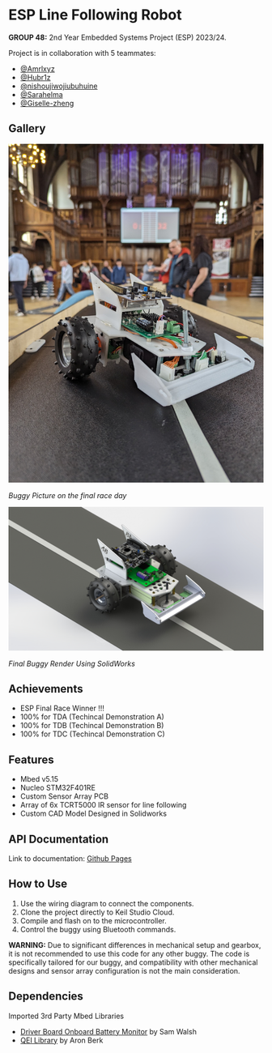 # ESP Line Following Robot

**GROUP 48:** 2nd Year Embedded Systems Project (ESP) 2023/24.

Project is in collaboration with 5 teammates: 
- [@Amrlxyz](https://github.com/Amrlxyz)
- [@Hubr1z](https://github.com/Hubr1z)
- [@nishoujiwojiubuhuine](https://github.com/nishoujiwojiubuhuine)
- [@Sarahelma](https://github.com/Sarahelma)
- [@Giselle-zheng](https://github.com/Giselle-zheng)

## Gallery

![Buggy Render](https://github.com/Amrlxyz/esp-lfr-buggy/blob/TDB/misc/Race%20Day%20Picture.JPG?raw=true)

*Buggy Picture on the final race day*

![Buggy Render](https://github.com/Amrlxyz/esp-lfr-buggy/blob/TDB/misc/Render%20Final.JPG?raw=true)

*Final Buggy Render Using SolidWorks*

## Achievements

- ESP Final Race Winner !!!
- 100% for TDA (Techincal Demonstration A)
- 100% for TDB (Techincal Demonstration B)
- 100% for TDC (Techincal Demonstration C)

## Features

- Mbed v5.15
- Nucleo STM32F401RE 
- Custom Sensor Array PCB
- Array of 6x TCRT5000 IR sensor for line following
- Custom CAD Model Designed in Solidworks

## API Documentation

Link to documentation: [Github Pages](https://amrlxyz.github.io/esp-lfr-buggy/)

## How to Use

1. Use the wiring diagram to connect the components.
2. Clone the project directly to Keil Studio Cloud.
3. Compile and flash on to the microcontroller.
4. Control the buggy using Bluetooth commands.

**WARNING:** Due to significant differences in mechanical setup and gearbox, it is not recommended to use this code for any other buggy. The code is specifically tailored for our buggy, and compatibility with other mechanical designs and sensor array configuration is not the main consideration.

## Dependencies

Imported 3rd Party Mbed Libraries

- [Driver Board Onboard Battery Monitor](https://os.mbed.com/users/EmbeddedSam/code/Nucleo_F401RE_DS271_Battery_Monitor/) by Sam Walsh
- [QEI Library](https://os.mbed.com/cookbook/QEI) by Aron Berk